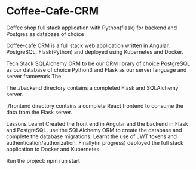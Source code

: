 # Coffee-Cafe-CRM
Coffee shop full stack application with Python(flask) for backend and Postgres as database of choice

Coffee-cafe CRM is a full stack web application written in Angular, PostgreSQL, Flask(Python) and deployed using Kubernetes and Docker.

Tech Stack SQLAlchemy ORM to be our ORM library of choice PostgreSQL as our database of choice Python3 and Flask as our server language and server framework The

The ./backend directory contains a completed Flask and SQLAlchemy server.

./frontend directory contains a complete React frontend to consume the data from the Flask server.


Lessons Learnt Created the front end in Angular and the backend in Flask and PostgreSQL. use the SQLAlchemy ORM to create the database and complete the database migrations. 
Learnt the use of JWT tokens and authentication/authorization. Finally(in progress) deployed the full stack application to Docker and Kubernetes

Run the project: npm run start
